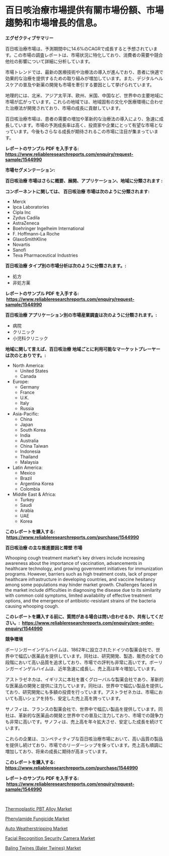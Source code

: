 <p><h1>百日咳治療市場提供有關市場份額、市場趨勢和市場增長的信息。</h1></p><p><strong>エグゼクティブサマリー</strong></p>
<p><p>百日咳治療市場は、予測期間中に14.6%のCAGRで成長すると予想されています。この市場の調査レポートは、市場状況に特化しており、消費者の需要や競合他社の影響について詳細に分析しています。</p><p>市場トレンドでは、最新の医療技術や治療法の導入が進んでおり、患者に快適で効果的な治療を提供するための取り組みが増加しています。また、デジタルヘルスケアの普及や新薬の開発も市場を牽引する要因として挙げられています。</p><p>地理的には、北米、アジア太平洋、欧州、米国、中国など、世界中の主要地域に市場が広がっています。これらの地域では、地域固有の文化や医療環境に合わせた治療法が開発されており、市場の成長に貢献しています。</p><p>百日咳治療市場は、患者の需要の増加や革新的な治療法の導入により、急速に成長しています。市場の予測成長率は高く、投資家や企業にとって有望な市場となっています。今後もさらなる成長が期待されるこの市場に注目が集まっています。</p></p>
<p><strong>レポートのサンプル PDF を入手する: <a href="https://www.reliableresearchreports.com/enquiry/request-sample/1544990">https://www.reliableresearchreports.com/enquiry/request-sample/1544990</a></strong></p>
<p><strong>市場セグメンテーション:</strong></p>
<p><strong> 百日咳治療 市場はさらに概要、展開、アプリケーション、地域に分類されます :</strong></p>
<p><strong>コンポーネントに関しては、 百日咳治療 市場は次のように分類されます: &nbsp;</strong></p>
<p><ul><li>Merck</li><li>Ipca Laboratories</li><li>Cipla Inc</li><li>Zydus Cadila</li><li>AstraZeneca</li><li>Boehringer Ingelheim International</li><li>F. Hoffmann-La Roche</li><li>GlaxoSmithKline</li><li>Novartis</li><li>Sanofi</li><li>Teva Pharmaceutical Industries</li></ul></p>
<p><strong> 百日咳治療 タイプ別の市場分析は次のように分類されます。:</strong></p>
<p><ul><li>処方</li><li>非処方薬</li></ul></p>
<p><strong>レポートのサンプル PDF を入手する: &nbsp;<a href="https://www.reliableresearchreports.com/enquiry/request-sample/1544990">https://www.reliableresearchreports.com/enquiry/request-sample/1544990</a></strong></p>
<p><strong> 百日咳治療 アプリケーション別の市場産業調査は次のように分類されます。:</strong></p>
<p><ul><li>病院</li><li>クリニック</li><li>小児科クリニック</li></ul></p>
<p><strong>地域に関して言えば、百日咳治療 地域ごとに利用可能なマーケットプレーヤーは次のとおりです。:</strong></p>
<p><ul>
    <li>
        North America:
        <ul>
            <li>United States</li>
            <li>Canada</li>
        </ul>
    </li>
    <li>
        Europe:
        <ul>
            <li>Germany</li>
            <li>France</li>
            <li>U.K.</li>
            <li>Italy</li>
            <li>Russia</li>
        </ul>
    </li>
    <li>
        Asia-Pacific:
        <ul>
            <li>China</li>
            <li>Japan</li>
            <li>South Korea</li>
            <li>India</li>
            <li>Australia</li>
            <li>China Taiwan</li>
            <li>Indonesia</li>
            <li>Thailand</li>
            <li>Malaysia</li>
        </ul>
    </li>
    <li>
        Latin America:
        <ul>
            <li>Mexico</li>
            <li>Brazil</li>
            <li>Argentina Korea</li>
            <li>Colombia</li>
        </ul>
    </li>
    <li>
        Middle East & Africa:
        <ul>
            <li>Turkey</li>
            <li>Saudi</li>
            <li>Arabia</li>
            <li>UAE</li>
            <li>Korea</li>
        </ul>
    </li>
    </ul></p>
<p><strong>このレポートを購入する: &nbsp;<a href="https://www.reliableresearchreports.com/purchase/1544990">https://www.reliableresearchreports.com/purchase/1544990</a></strong></p>
<p><strong>百日咳治療 の主な推進要因と障壁 市場</strong></p>
<p><p>Whooping cough treatment market's key drivers include increasing awareness about the importance of vaccination, advancements in healthcare technology, and growing government initiatives for immunization programs. However, barriers such as high treatment costs, lack of proper healthcare infrastructure in developing countries, and vaccine hesitancy among some populations may hinder market growth. Challenges faced in the market include difficulties in diagnosing the disease due to its similarity with common cold symptoms, limited availability of effective treatment options, and the emergence of antibiotic-resistant strains of the bacteria causing whooping cough.</p></p>
<p><strong>このレポートを購入する前に、質問がある場合は問い合わせるか、共有してください。:&nbsp; <a href="https://www.reliableresearchreports.com/enquiry/pre-order-enquiry/1544990">https://www.reliableresearchreports.com/enquiry/pre-order-enquiry/1544990</a></strong></p>
<p><strong>競争環境</strong></p>
<p><p>ボーリンガーインゲルハイムは、1862年に設立されたドイツの製薬会社で、世界中で幅広い医薬品を提供しています。同社は、研究開発、製造、販売の全ての段階において高い品質を追求しており、市場での評判も非常に高いです。ボーリンガーインゲルハイムは、近年急速に成長し、売上高は年々増加しています。</p><p>アストラゼネカは、イギリスに本社を置くグローバルな製薬会社であり、革新的な医薬品の開発と提供に注力しています。同社は、世界中で幅広い製品を提供しており、研究開発にも多額の投資を行っています。アストラゼネカは、市場においても高いシェアを持ち、安定した売上高を誇っています。</p><p>サノフィは、フランスの製薬会社で、世界中で幅広い製品を提供しています。同社は、革新的な医薬品の開発と世界中での普及に注力しており、市場での競争力も非常に高いです。サノフィは、売上高を年々拡大させ、安定した成長を続けています。</p><p>これらの企業は、コンペティティブな百日咳治療市場において、高い品質の製品を提供し続けており、市場でのリーダーシップを保っています。売上高も順調に増加しており、将来の成長に期待が高まっています。</p></p>
<p><strong>このレポートを購入する: &nbsp; <a href="https://www.reliableresearchreports.com/purchase/1544990">https://www.reliableresearchreports.com/purchase/1544990</a></strong></p>
<p><strong>レポートのサンプル PDF を入手する: &nbsp;<a href="https://www.reliableresearchreports.com/enquiry/request-sample/1544990">https://www.reliableresearchreports.com/enquiry/request-sample/1544990</a></strong><strong></strong></p>
<p>&nbsp;</p>
<p><p><a href="https://www.linkedin.com/pulse/thermoplastic-pbt-alloy-market-size-growth-forecast-hpzqf?trackingId=Am4DB99%2FdDia19FWCsd1yg%3D%3D">Thermoplastic PBT Alloy Market</a></p><p><a href="https://gamy-alyssum-396.notion.site/Phenylamide-Fungicide-Market-Size-Focuses-on-Market-Dynamics-In-Depth-Analysis-and-Future-Projectio-60b291080b9d48fc8afa35057c9f6dc7">Phenylamide Fungicide Market</a></p><p><a href="https://issuu.com/reportprime-2/docs/auto-weatherstripping-market-size-2030.pptx">Auto Weatherstripping Market</a></p><p><a href="https://view.publitas.com/reportprime-1/facial-recognition-security-camera-market-size-growing-and-forecasted-for-period-from-2024-2031-and-provides-complete-market-analysis-of-this-market/">Facial Recognition Security Camera Market</a></p><p><a href="https://www.linkedin.com/pulse/baling-twines-baler-market-analysis-examines-its-scope-growth-pjmmc?trackingId=IwzOD5tbvZpmo3iMYF6knQ%3D%3D">Baling Twines (Baler Twines) Market</a></p></p>